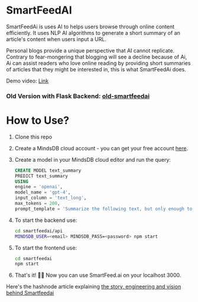 # SmartFeedAI
SmartFeedAi is uses AI to helps users browse through online content efficiently. It uses NLP AI algorithms to generate a short summary of an article's content when users input a URL. 

Personal blogs provide a unique perspective that AI cannot replicate. Contrary to fear-mongering that blogging will see a decline because of Ai, Ai can assist readers who love online reading by providing short summaries of articles that they might be interested in, this is what SmartFeedAi does.

Demo video: [Link](https://youtu.be/KuWdanSs7Bg)

### Old Version with Flask Backend: [old-smartfeedai](https://github.com/avionmission/smartfeedai/tree/42e8289e53c68207f09388dc72f8fbda760c689a)

# How to Use?
1. Clone this repo
2. Create a MindsDB cloud account - you can get your free account [here](https://cloud.mindsdb.com/). 
3. Create a model in your MindsDB cloud editor and run the query:
    
    ```sql
    CREATE MODEL text_summary
    PREDICT text_summary
    USING
    engine = 'openai',
    model_name = 'gpt-4',
    input_column = 'text_long',
    max_tokens = 200,
    prompt_template = 'Summarize the following text, but only enough to inspire intrigue. text:{{text_long}}';
    ```
4. To start the backend use:

    ```bash
    cd smartfeedai/api
    MINDSDB_USER=<email> MINDSDB_PASS=<password> npm start
    ```
5. To start the frontend use:

    ```bash
    cd smartfeedai
    npm start
    ```
6. That's it! 🎉🎉 Now you can use SmartFeed.ai on your localhost 3000.

Here's the hashnode article explaining [the story, engineering and vision behind Smartfeedai](https://avionmission.hashnode.dev/building-an-ai-saas-with-mindsdb) 
